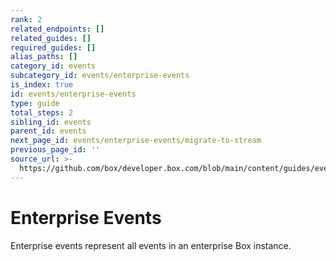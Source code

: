 ```yaml
---
rank: 2
related_endpoints: []
related_guides: []
required_guides: []
alias_paths: []
category_id: events
subcategory_id: events/enterprise-events
is_index: true
id: events/enterprise-events
type: guide
total_steps: 2
sibling_id: events
parent_id: events
next_page_id: events/enterprise-events/migrate-to-stream
previous_page_id: ''
source_url: >-
  https://github.com/box/developer.box.com/blob/main/content/guides/events/enterprise-events/index.md
---
```

# Enterprise Events

Enterprise events represent all events in an enterprise Box instance.